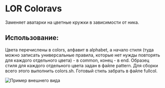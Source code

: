 LOR Coloravs
==============

Заменяет аватарки на цветные кружки в зависимости от ника.

## Использование:

Цвета перечислены в colors, алфавит в alphabet, а начало стиля 
(туда можно записать универсальные правила, которые нет нужды повторять 
для каждого отдельного цвета) - в common, конец - в end. Образец стиля 
для каждого отдельного цвета задан в файле pattern. Для сборки 
всего этого выполнить colors.sh. Готовый стиль забрать в файле fullcol.

![Пример внешнего вида](https://i.imgur.com/TI9xQAM.jpg)
